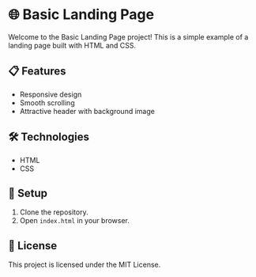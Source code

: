# 🌐 Basic Landing Page

Welcome to the Basic Landing Page project! This is a simple example of a landing page built with HTML and CSS.

## 📋 Features
- Responsive design
- Smooth scrolling
- Attractive header with background image

## 🛠️ Technologies
- HTML
- CSS

## 🚀 Setup
1. Clone the repository.
2. Open `index.html` in your browser.

## 📄 License
This project is licensed under the MIT License.

